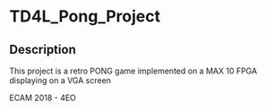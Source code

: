 # TD4L_Pong_Project
## Description

This project is a retro PONG game implemented on a MAX 10 FPGA displaying on a VGA screen

ECAM 2018 - 4EO
